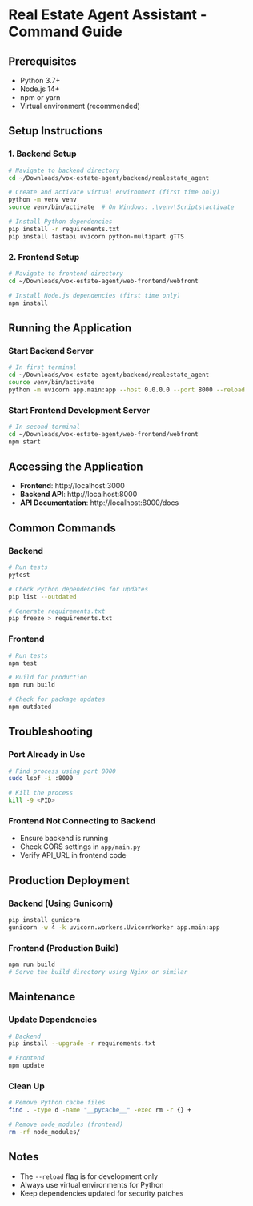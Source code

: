 # Real Estate Agent Assistant - Command Guide

## Prerequisites
- Python 3.7+
- Node.js 14+
- npm or yarn
- Virtual environment (recommended)

## Setup Instructions

### 1. Backend Setup

```bash
# Navigate to backend directory
cd ~/Downloads/vox-estate-agent/backend/realestate_agent

# Create and activate virtual environment (first time only)
python -m venv venv
source venv/bin/activate  # On Windows: .\venv\Scripts\activate

# Install Python dependencies
pip install -r requirements.txt
pip install fastapi uvicorn python-multipart gTTS
```

### 2. Frontend Setup

```bash
# Navigate to frontend directory
cd ~/Downloads/vox-estate-agent/web-frontend/webfront

# Install Node.js dependencies (first time only)
npm install
```

## Running the Application

### Start Backend Server
```bash
# In first terminal
cd ~/Downloads/vox-estate-agent/backend/realestate_agent
source venv/bin/activate
python -m uvicorn app.main:app --host 0.0.0.0 --port 8000 --reload
```

### Start Frontend Development Server
```bash
# In second terminal
cd ~/Downloads/vox-estate-agent/web-frontend/webfront
npm start
```

## Accessing the Application
- **Frontend**: http://localhost:3000
- **Backend API**: http://localhost:8000
- **API Documentation**: http://localhost:8000/docs

## Common Commands

### Backend
```bash
# Run tests
pytest

# Check Python dependencies for updates
pip list --outdated

# Generate requirements.txt
pip freeze > requirements.txt
```

### Frontend
```bash
# Run tests
npm test

# Build for production
npm run build

# Check for package updates
npm outdated
```

## Troubleshooting

### Port Already in Use
```bash
# Find process using port 8000
sudo lsof -i :8000

# Kill the process
kill -9 <PID>
```

### Frontend Not Connecting to Backend
- Ensure backend is running
- Check CORS settings in `app/main.py`
- Verify API_URL in frontend code

## Production Deployment

### Backend (Using Gunicorn)
```bash
pip install gunicorn
gunicorn -w 4 -k uvicorn.workers.UvicornWorker app.main:app
```

### Frontend (Production Build)
```bash
npm run build
# Serve the build directory using Nginx or similar
```

## Maintenance

### Update Dependencies
```bash
# Backend
pip install --upgrade -r requirements.txt

# Frontend
npm update
```

### Clean Up
```bash
# Remove Python cache files
find . -type d -name "__pycache__" -exec rm -r {} +

# Remove node_modules (frontend)
rm -rf node_modules/
```

## Notes
- The `--reload` flag is for development only
- Always use virtual environments for Python
- Keep dependencies updated for security patches
